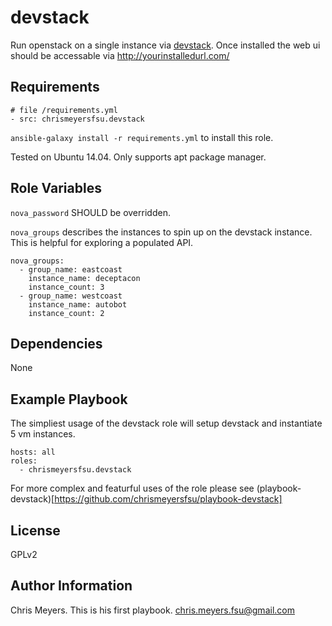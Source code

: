 devstack
=========

Run openstack on a single instance via [devstack](http://docs.openstack.org/developer/devstack/). Once installed the web ui should be accessable via http://yourinstalledurl.com/

Requirements
------------
```
# file /requirements.yml
- src: chrismeyersfsu.devstack
```
`ansible-galaxy install -r requirements.yml` to install this role.

Tested on Ubuntu 14.04. Only supports apt package manager.

Role Variables
--------------

`nova_password` SHOULD be overridden.

`nova_groups` describes the instances to spin up on the devstack instance. This is helpful for exploring a populated API.
```
nova_groups:
  - group_name: eastcoast
    instance_name: deceptacon
    instance_count: 3
  - group_name: westcoast
    instance_name: autobot
    instance_count: 2
```

Dependencies
------------
None


Example Playbook
----------------

The simpliest usage of the devstack role will setup devstack and instantiate 5 vm instances.
```
hosts: all
roles:
  - chrismeyersfsu.devstack
```

For more complex and featurful uses of the role please see (playbook-devstack)[https://github.com/chrismeyersfsu/playbook-devstack]

License
-------

GPLv2

Author Information
------------------

Chris Meyers. This is his first playbook.
chris.meyers.fsu@gmail.com